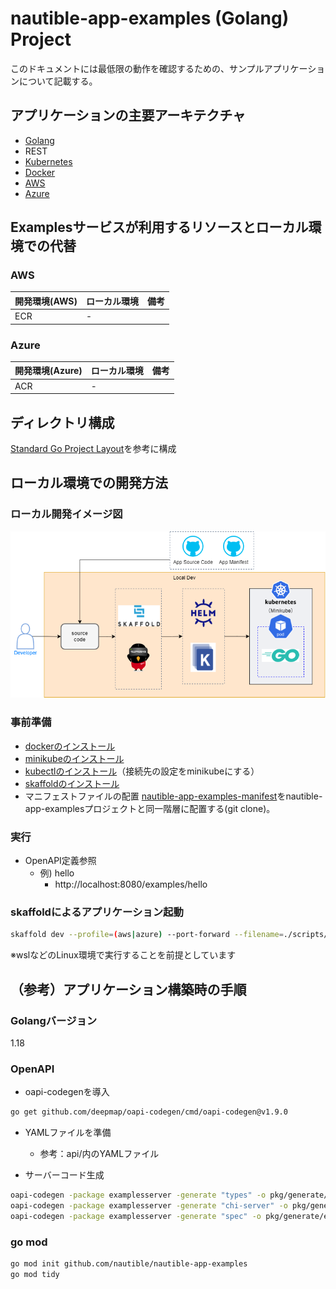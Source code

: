 # nautible-app-examples (Golang) Project
このドキュメントには最低限の動作を確認するための、サンプルアプリケーションについて記載する。

## アプリケーションの主要アーキテクチャ
* [Golang](https://go.dev/)
* REST
* [Kubernetes](https://kubernetes.io/)
* [Docker](https://www.docker.com/)
* [AWS](https://aws.amazon.com/)
* [Azure](https://azure.microsoft.com/)

## Examplesサービスが利用するリソースとローカル環境での代替
### AWS
|  開発環境(AWS)  |  ローカル環境  | 備考 |
| ---- | ---- | ---- |
| ECR  | -    |      |

### Azure
|  開発環境(Azure)  |  ローカル環境  | 備考 |
| ---- | ---- | ---- |
| ACR  | -    |      |

## ディレクトリ構成
[Standard Go Project Layout](https://github.com/golang-standards/project-layout/blob/master/README_ja.md)を参考に構成


## ローカル環境での開発方法
### ローカル開発イメージ図
![ローカル開発イメージ](./assets/local-dev-image.png)

### 事前準備
* [dockerのインストール](https://docs.docker.com/get-docker/)
* [minikubeのインストール](https://kubernetes.io/ja/docs/tasks/tools/install-minikube/)
* [kubectlのインストール](https://kubernetes.io/ja/docs/tasks/tools/install-kubectl/)（接続先の設定をminikubeにする）
* [skaffoldのインストール](https://skaffold.dev/docs/install/)
* マニフェストファイルの配置
  [nautible-app-examples-manifest](https://github.com/nautible/nautible-app-examples-manifest)をnautible-app-examplesプロジェクトと同一階層に配置する(git clone)。

### 実行
- OpenAPI定義参照
  - 例) hello
    - http://localhost:8080/examples/hello

### skaffoldによるアプリケーション起動

```bash
skaffold dev --profile=(aws|azure) --port-forward --filename=./scripts/skaffold.yaml
```
※wslなどのLinux環境で実行することを前提としています

## （参考）アプリケーション構築時の手順
### Golangバージョン
1.18

### OpenAPI
- oapi-codegenを導入
```bash
go get github.com/deepmap/oapi-codegen/cmd/oapi-codegen@v1.9.0
```

- YAMLファイルを準備
  - 参考：api/内のYAMLファイル

- サーバーコード生成
```bash
oapi-codegen -package examplesserver -generate "types" -o pkg/generate/examplesserver/types.go api/examples.yaml
oapi-codegen -package examplesserver -generate "chi-server" -o pkg/generate/examplesserver/server.go api/examples.yaml
oapi-codegen -package examplesserver -generate "spec" -o pkg/generate/examplesserver/spec.go api/examples.yaml
```

### go mod
```bash
go mod init github.com/nautible/nautible-app-examples
go mod tidy
```
